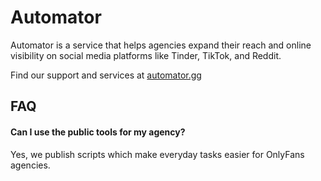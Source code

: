 # Automator

Automator is a service that helps agencies expand their reach and online visibility on social media platforms like Tinder, TikTok, and Reddit.

Find our support and services at [automator.gg](automator.gg)

## FAQ

#### Can I use the public tools for my agency?

Yes, we publish scripts which make everyday tasks easier for OnlyFans agencies.
